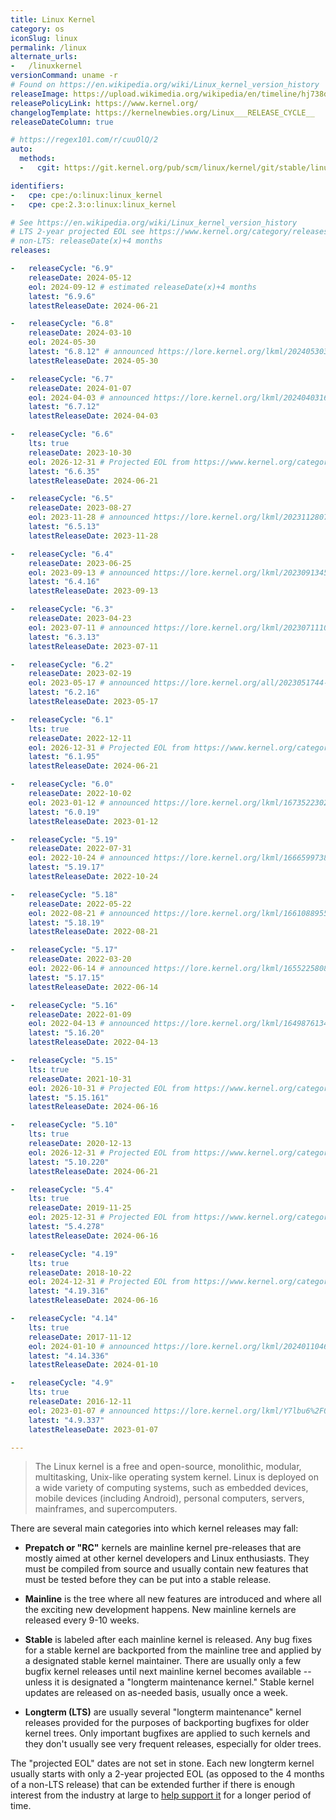 ```yaml
---
title: Linux Kernel
category: os
iconSlug: linux
permalink: /linux
alternate_urls:
-   /linuxkernel
versionCommand: uname -r
# Found on https://en.wikipedia.org/wiki/Linux_kernel_version_history
releaseImage: https://upload.wikimedia.org/wikipedia/en/timeline/hj738dtcblz38ygacb3vnp8t52tvtco.png
releasePolicyLink: https://www.kernel.org/
changelogTemplate: https://kernelnewbies.org/Linux___RELEASE_CYCLE__
releaseDateColumn: true

# https://regex101.com/r/cuuOlQ/2
auto:
  methods:
  -   cgit: https://git.kernel.org/pub/scm/linux/kernel/git/stable/linux.git

identifiers:
-   cpe: cpe:/o:linux:linux_kernel
-   cpe: cpe:2.3:o:linux:linux_kernel

# See https://en.wikipedia.org/wiki/Linux_kernel_version_history
# LTS 2-year projected EOL see https://www.kernel.org/category/releases.html
# non-LTS: releaseDate(x)+4 months
releases:

-   releaseCycle: "6.9"
    releaseDate: 2024-05-12
    eol: 2024-09-12 # estimated releaseDate(x)+4 months
    latest: "6.9.6"
    latestReleaseDate: 2024-06-21

-   releaseCycle: "6.8"
    releaseDate: 2024-03-10
    eol: 2024-05-30
    latest: "6.8.12" # announced https://lore.kernel.org/lkml/2024053036-matron-confess-13e0@gregkh/
    latestReleaseDate: 2024-05-30

-   releaseCycle: "6.7"
    releaseDate: 2024-01-07
    eol: 2024-04-03 # announced https://lore.kernel.org/lkml/2024040316-sports-conceal-dbbb@gregkh/
    latest: "6.7.12"
    latestReleaseDate: 2024-04-03

-   releaseCycle: "6.6"
    lts: true
    releaseDate: 2023-10-30
    eol: 2026-12-31 # Projected EOL from https://www.kernel.org/category/releases.html
    latest: "6.6.35"
    latestReleaseDate: 2024-06-21

-   releaseCycle: "6.5"
    releaseDate: 2023-08-27
    eol: 2023-11-28 # announced https://lore.kernel.org/lkml/2023112807-usher-penholder-f856@gregkh/
    latest: "6.5.13"
    latestReleaseDate: 2023-11-28

-   releaseCycle: "6.4"
    releaseDate: 2023-06-25
    eol: 2023-09-13 # announced https://lore.kernel.org/lkml/2023091345-prankish-during-e3b4@gregkh/
    latest: "6.4.16"
    latestReleaseDate: 2023-09-13

-   releaseCycle: "6.3"
    releaseDate: 2023-04-23
    eol: 2023-07-11 # announced https://lore.kernel.org/lkml/2023071110-clash-nastily-2b70@gregkh/T/
    latest: "6.3.13"
    latestReleaseDate: 2023-07-11

-   releaseCycle: "6.2"
    releaseDate: 2023-02-19
    eol: 2023-05-17 # announced https://lore.kernel.org/all/2023051744-drainable-footwear-49bd@gregkh/
    latest: "6.2.16"
    latestReleaseDate: 2023-05-17

-   releaseCycle: "6.1"
    lts: true
    releaseDate: 2022-12-11
    eol: 2026-12-31 # Projected EOL from https://www.kernel.org/category/releases.html
    latest: "6.1.95"
    latestReleaseDate: 2024-06-21

-   releaseCycle: "6.0"
    releaseDate: 2022-10-02
    eol: 2023-01-12 # announced https://lore.kernel.org/lkml/1673522302104114@kroah.com/
    latest: "6.0.19"
    latestReleaseDate: 2023-01-12

-   releaseCycle: "5.19"
    releaseDate: 2022-07-31
    eol: 2022-10-24 # announced https://lore.kernel.org/lkml/166659973847148@kroah.com/
    latest: "5.19.17"
    latestReleaseDate: 2022-10-24

-   releaseCycle: "5.18"
    releaseDate: 2022-05-22
    eol: 2022-08-21 # announced https://lore.kernel.org/lkml/166108895535224@kroah.com/
    latest: "5.18.19"
    latestReleaseDate: 2022-08-21

-   releaseCycle: "5.17"
    releaseDate: 2022-03-20
    eol: 2022-06-14 # announced https://lore.kernel.org/lkml/165522580839104@kroah.com/
    latest: "5.17.15"
    latestReleaseDate: 2022-06-14

-   releaseCycle: "5.16"
    releaseDate: 2022-01-09
    eol: 2022-04-13 # announced https://lore.kernel.org/lkml/164987613419048@kroah.com/
    latest: "5.16.20"
    latestReleaseDate: 2022-04-13

-   releaseCycle: "5.15"
    lts: true
    releaseDate: 2021-10-31
    eol: 2026-10-31 # Projected EOL from https://www.kernel.org/category/releases.html
    latest: "5.15.161"
    latestReleaseDate: 2024-06-16

-   releaseCycle: "5.10"
    lts: true
    releaseDate: 2020-12-13
    eol: 2026-12-31 # Projected EOL from https://www.kernel.org/category/releases.html
    latest: "5.10.220"
    latestReleaseDate: 2024-06-21

-   releaseCycle: "5.4"
    lts: true
    releaseDate: 2019-11-25
    eol: 2025-12-31 # Projected EOL from https://www.kernel.org/category/releases.html
    latest: "5.4.278"
    latestReleaseDate: 2024-06-16

-   releaseCycle: "4.19"
    lts: true
    releaseDate: 2018-10-22
    eol: 2024-12-31 # Projected EOL from https://www.kernel.org/category/releases.html
    latest: "4.19.316"
    latestReleaseDate: 2024-06-16

-   releaseCycle: "4.14"
    lts: true
    releaseDate: 2017-11-12
    eol: 2024-01-10 # announced https://lore.kernel.org/lkml/2024011046-ecology-tiptoeing-ce50@gregkh/
    latest: "4.14.336"
    latestReleaseDate: 2024-01-10

-   releaseCycle: "4.9"
    lts: true
    releaseDate: 2016-12-11
    eol: 2023-01-07 # announced https://lore.kernel.org/lkml/Y7lbu6%2F0P7Q%2FP3oj@kroah.com/
    latest: "4.9.337"
    latestReleaseDate: 2023-01-07

---
```


> The Linux kernel is a free and open-source, monolithic, modular, multitasking, Unix-like operating
> system kernel. Linux is deployed on a wide variety of computing systems, such as embedded devices,
> mobile devices (including Android), personal computers, servers, mainframes, and supercomputers.

There are several main categories into which kernel releases may fall:

- **Prepatch or "RC"** kernels are mainline kernel pre-releases that are mostly aimed at other
  kernel developers and Linux enthusiasts. They must be compiled from source and usually contain new
  features that must be tested before they can be put into a stable release.

- **Mainline** is the tree where all new features are introduced and where all the exciting new
  development happens. New mainline kernels are released every 9-10 weeks.

- **Stable** is labeled after each mainline kernel is released. Any bug fixes for a stable kernel
  are backported from the mainline tree and applied by a designated stable kernel maintainer.
  There are usually only a few bugfix kernel releases until next mainline kernel becomes available
  -- unless it is designated a "longterm maintenance kernel." Stable kernel updates are released on
  as-needed basis, usually once a week.

- **Longterm (LTS)** are usually several "longterm maintenance" kernel releases provided for the
  purposes of backporting bugfixes for older kernel trees. Only important bugfixes are applied to
  such kernels and they don't usually see very frequent releases, especially for older trees.

The "projected EOL" dates are not set in stone. Each new longterm kernel usually starts with only a
2-year projected EOL (as opposed to the 4 months of a non-LTS release) that can be extended further
if there is enough interest from the industry at large to [help support it](http://www.kroah.com/log/blog/2021/02/03/helping-out-with-lts-kernel-releases)
for a longer period of time.
